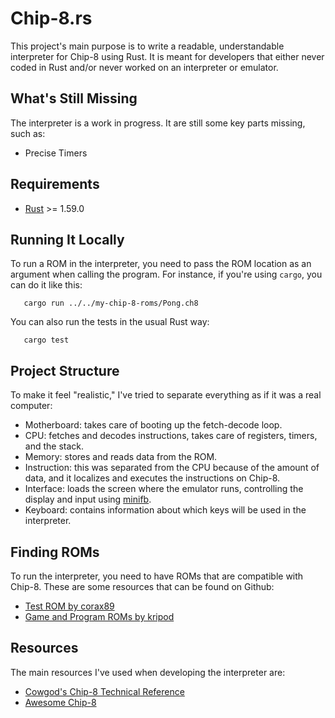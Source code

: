 # Chip-8.rs

This project's main purpose is to write a readable, understandable interpreter for Chip-8 using Rust. It is meant for developers that either never coded in Rust and/or never worked on an interpreter or emulator.

What's Still Missing
--------------------

The interpreter is a work in progress. It are still some key parts missing, such as:

- Precise Timers

Requirements
------------

- [Rust](https://www.rust-lang.org/pt-BR/tools/install) >= 1.59.0

Running It Locally
------------------

To run a ROM in the interpreter, you need to pass the ROM location as an argument when calling the program. For instance, if you're using `cargo`, you can do it like this:

       cargo run ../../my-chip-8-roms/Pong.ch8

You can also run the tests in the usual Rust way:

       cargo test

Project Structure
-----------------

To make it feel "realistic," I've tried to separate everything as if it was a real computer:

- Motherboard: takes care of booting up the fetch-decode loop.
- CPU: fetches and decodes instructions, takes care of registers, timers, and the stack.
- Memory: stores and reads data from the ROM.
- Instruction: this was separated from the CPU because of the amount of data, and it localizes and executes the instructions on Chip-8.
- Interface: loads the screen where the emulator runs, controlling the display and input using [minifb](https://docs.rs/minifb/latest/minifb/).
- Keyboard: contains information about which keys will be used in the interpreter.

Finding ROMs
------------

To run the interpreter, you need to have ROMs that are compatible with Chip-8. These are some resources that can be found on Github:

- [Test ROM by corax89](https://github.com/corax89/chip8-test-rom)
- [Game and Program ROMs by kripod](https://github.com/kripod/chip8-roms)

Resources
---------

The main resources I've used when developing the interpreter are:

- [Cowgod's Chip-8 Technical Reference](http://devernay.free.fr/hacks/chip8/C8TECH10.HTM)
- [Awesome Chip-8](https://chip-8.github.io/links/)
